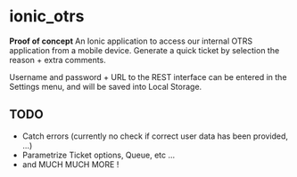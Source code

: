# ionic_otrs

**Proof of concept**
An Ionic application to access our internal OTRS application from a mobile device.
Generate a quick ticket by selection the reason + extra comments.

Username and password + URL to the REST interface can be entered in the
Settings menu, and will be saved into Local Storage.

## TODO
* Catch errors (currently no check if correct user data has been
  provided, ...)
* Parametrize Ticket options, Queue, etc ...
* and MUCH MUCH MORE !
